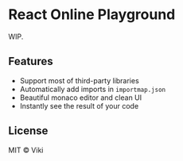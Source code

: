 # React Online Playground

WIP.

## Features

- Support most of third-party libraries
- Automatically add imports in `importmap.json`
- Beautiful monaco editor and clean UI
- Instantly see the result of your code

## License

MIT © Viki
